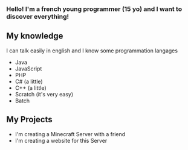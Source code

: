 ### Hello! I'm a french young programmer (15 yo) and I want to discover everything!
## My knowledge
I can talk easily in english and I know some programmation langages
- Java
- JavaScript
- PHP
- C# (a little)
- C++ (a little)
- Scratch (it's very easy)
- Batch

## My Projects
- I'm creating a Minecraft Server with a friend
- I'm creating a website for this Server
